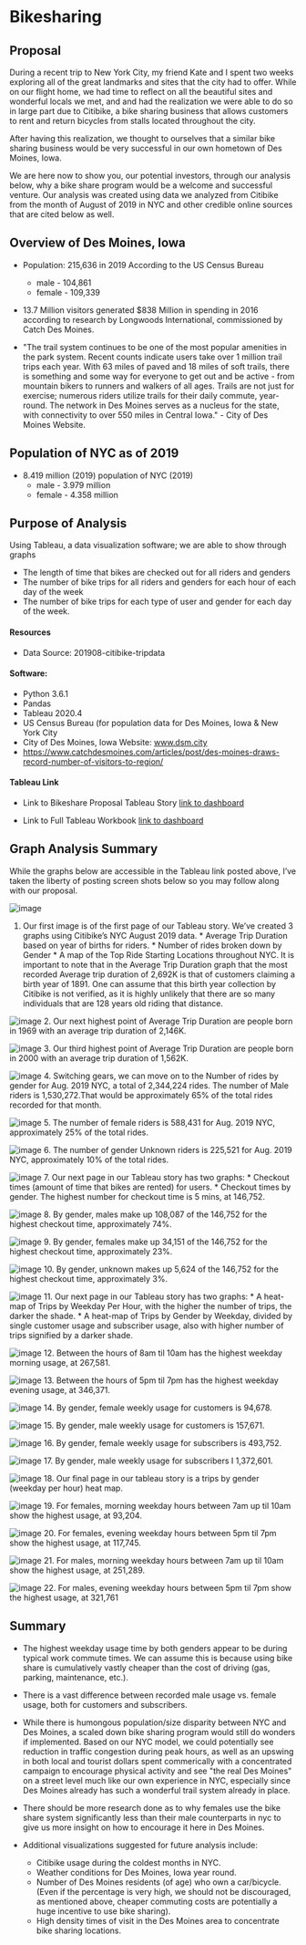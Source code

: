 # Bikesharing

## Proposal 

During a recent trip to New York City, my friend Kate and I spent two weeks exploring all of the great landmarks and sites that the city had to offer. While on our flight home, we had time to reflect on all the beautiful sites and wonderful locals we met, and and had the realization we were able to do so in large part due to Citibike, a bike sharing business that allows customers to rent and return bicycles from stalls located throughout the city. 

After having this realization, we thought to ourselves that a similar bike sharing business would be very successful in our own hometown of Des Moines, Iowa. 

We are here now to show you, our potential investors, through our analysis below, why a bike share program would be a welcome and successful venture. Our analysis was created using data we analyzed from Citibike from the month of August of 2019 in NYC and other credible online sources that are cited below as well.    

## Overview of Des Moines, Iowa

* Population: 215,636 in 2019 According to the US Census Bureau 
	* male - 104,861 
	* female - 109,339
	
* 13.7 Million visitors generated $838 Million in spending in 2016 according to research by Longwoods International, commissioned   by Catch Des Moines. 

* "The trail system continues to be one of the most popular amenities in the park system. Recent counts indicate users take over 1   million trail trips each year. With 63 miles of paved and 18 miles of soft trails, there is something and some way for everyone   to get out and be active - from mountain bikers to runners and walkers of all ages. Trails are not just for exercise; numerous     riders utilize trails for their daily commute, year-round. The network in Des Moines serves as a nucleus for the state, with connectivity to over 550 miles in Central Iowa." - City of Des Moines Website.


## Population of NYC as of 2019

* 8.419 million (2019) population of NYC (2019) 
	* male - 3.979 million 
	* female - 4.358 million
	
## Purpose of Analysis

Using Tableau, a data visualization software; we are able to show through graphs 

* The length of time that bikes are checked out for all riders and genders
* The number of bike trips for all riders and genders for each hour of each day of the week
* The number of bike trips for each type of user and gender for each day of the week.


#### Resources

* Data Source: 201908-citibike-tripdata

#### Software:

* Python 3.6.1
* Pandas
* Tableau 2020.4
* US Census Bureau (for population data for Des Moines, Iowa & New York City 
* City of Des Moines, Iowa Website: www.dsm.city 
* https://www.catchdesmoines.com/articles/post/des-moines-draws-record-number-of-visitors-to-region/

####  Tableau Link

* Link to Bikeshare Proposal Tableau Story 
[link to dashboard](https://10ay.online.tableau.com/t/janolin/views/bikesharing/BIKESHAREPROPOSAL/josefanolin@gmail.com/7091beae-ff1f-4c0a-a4cd-24094643e869?:display_count=n&:showVizHome=n&:origin=viz_share_link)

* Link to Full Tableau Workbook 
[link to dashboard](https://10ay.online.tableau.com/#/site/janolin/workbooks/799809?:origin=card_share_link)


## Graph Analysis Summary


While the graphs below are accessible in the Tableau  link posted above, I’ve taken the liberty of posting screen shots below so you may follow along with our proposal. 


![image](https://drive.google.com/uc?export=view&id=1fzot6j08rz7pbQLGLvqqkkuW4BVpOG2Y)
1. Our first image is of the first page of our Tableau story. We’ve created 3 graphs using Citibike’s NYC August 2019 data.
		* Average Trip Duration based on year of births for riders. 
		* Number of rides broken down by Gender 
		* A map of the Top Ride Starting Locations throughout NYC. 
	It is important to note that in the Average Trip Duration graph that the most recorded Average trip 			duration of 2,692K is that of customers claiming a birth year of 1891. One can assume that this birth year 	collection by Citibike is not verified, as it is highly unlikely that there are so many individuals that are 128 	years old riding that distance. 

![image](https://drive.google.com/uc?export=view&id=1kHZZ6pmB1oYr6H-c-j81vUpU5SPm23pr)
2. Our next highest point of Average Trip Duration are people born in 1969 with an average trip duration of 2,146K.

![image](https://drive.google.com/uc?export=view&id=1-3arRWKIMd--3Fzq2RT0h7PQ913YlGHZ)
3. Our third highest point of Average Trip Duration are people born in 2000 with an average trip duration of 1,562K.

![image](https://drive.google.com/uc?export=view&id=1POraS8zLcQhpzbnGiKkL9T7Ck3M6cN6u)
4. Switching gears, we can move on to the Number of rides by gender for Aug. 2019 NYC, a  total of 2,344,224 rides. The number of Male riders is 1,530,272.That would be approximately 65% of the total rides recorded for that month. 

![image](https://drive.google.com/uc?export=view&id=1VtLPk-FjxPCZLil9U9lVExuYzWrcjdWJ)
5. The number of female riders is 588,431 for Aug. 2019 NYC, approximately 25% of the total rides. 

![image](https://drive.google.com/uc?export=view&id=1p2LaHLXpMWRtYw9RiiBY3Umfjbyhe_PJ)
6. The number of gender Unknown riders is 225,521 for Aug. 2019 NYC, approximately 10% of the total rides. 

![image](https://drive.google.com/uc?export=view&id=18W0Edb47eAlAEwIm1fhCqvXQTk_FyNXP)
7. Our next page in our Tableau story has two graphs:
		* Checkout times (amount of time that bikes are rented) for users.
		* Checkout times by gender. 
	The highest number for checkout time is 5 mins, at 146,752.

![image](https://drive.google.com/uc?export=view&id=1718koCYQBRHexhrC8D2dPE2htEgZjiH2)
8. By gender, males make up 108,087 of the 146,752 for the highest checkout time, approximately 74%. 

![image](https://drive.google.com/uc?export=view&id=1Um12tUsDbNeoqMLhklC9_Y9c5JnlOFdj)
9. By gender, females make up 34,151 of the 146,752 for the highest checkout time, approximately 23%.

![image](https://drive.google.com/uc?export=view&id=1AkcEUigezNUmILeSMzYmt-_2OZjD8VeL)
10. By gender, unknown makes up 5,624 of the 146,752 for the highest checkout time, approximately 3%. 

![image](https://drive.google.com/uc?export=view&id=1KwShtipmTd0Weeszjzm5M0c8W9gUAe03)
11. Our next page in our Tableau story has two graphs:
	* A heat-map of Trips by Weekday Per Hour, with the higher the number of trips, the darker the shade.
	* A heat-map of Trips by Gender by Weekday, divided by single customer usage and subscriber usage, also with higher number of trips signified by a darker 	    shade.

![image](https://drive.google.com/uc?export=view&id=1LMJkBoYC7ziKeBuVK9QkOYCQATEQ3X2G)
12. Between the hours of 8am til 10am has the highest weekday morning usage, at 267,581. 

![image](https://drive.google.com/uc?export=view&id=12MY_HmMLApuh5jUhnGom45jnzvfegHty)
13. Between the hours of 5pm til 7pm has the highest weekday evening usage, at 346,371. 

![image](https://drive.google.com/uc?export=view&id=1P80mxAhQUFNXr4-BDvaA-rUjx9S2by4b)
14. By gender, female weekly usage for customers is 94,678. 

![image](https://drive.google.com/uc?export=view&id=1Fu-9OaiibkKWx5bgwN0zAOgP48Avz8HW)
15. By gender, male weekly usage for customers is 157,671. 

![image](https://drive.google.com/uc?export=view&id=1ceXKghp8R8xPvCnzkhi5Q-jnJa7IX8Ft)
16. By gender, female weekly usage for subscribers is 493,752.

![image](https://drive.google.com/uc?export=view&id=121IMEQVs623k6eu8EPDExYP0UzxoaSl5)
17. By gender, male weekly usage for subscribers I 1,372,601. 

![image](https://drive.google.com/uc?export=view&id=1py9qRa9mlH8v0h-aS2bb8ksRq7F9lXP_)
18. Our final page in our tableau story is a trips by gender (weekday per hour) heat map. 

![image](https://drive.google.com/uc?export=view&id=1MkXFLkf7LGhWznuedMhhSyIuzPnmqLzp)
19. For females, morning weekday hours between 7am up til 10am show the highest usage, at 93,204.

![image](https://drive.google.com/uc?export=view&id=1Zw5JUm6R8Mw1qGd1d-AZCkRDAK_HZ8Lp)
20. For females, evening weekday hours between 5pm til 7pm show the highest usage, at 117,745.

![image](https://drive.google.com/uc?export=view&id=1qF7ecHiblD6yZ5Gh4mH8mdwpwp5cNMzq)
21. For males, morning weekday hours between  7am up til 10am show the highest usage, at 251,289.

![image](https://drive.google.com/uc?export=view&id=1qhI2wYOfPddOZYh3lqz_oQcXEPnAZqiT)
22. For males, evening weekday hours between 5pm til 7pm show the highest usage, at 321,761


## Summary

* The highest weekday usage time by both genders appear to be during typical work commute times. We can assume this is because using bike share is cumulatively vastly cheaper than the cost of driving (gas, parking, maintenance, etc.). 

* There is a vast difference between recorded male usage vs. female usage, both for customers and subscribers. 

* While there is humongous population/size disparity between NYC and Des Moines, a scaled down bike sharing program would still do wonders if implemented. Based on our NYC model, we could potentially see reduction in traffic congestion during peak hours, as well as an upswing in both local and tourist dollars spent commerically with a concentrated campaign to encourage physical activity and see "the real Des Moines" on a street level much like our own experience in NYC, especially since Des Moines already has such a wonderful trail system already in place. 

* There should be more research done as to why females use the bike share system significantly less than their male counterparts in nyc to give us more insight on how to encourage it here in Des Moines. 

* Additional visualizations suggested for future analysis include:
	* Citibike usage during the coldest months in NYC.
	* Weather conditions for Des Moines, Iowa year round. 
	* Number of Des Moines residents (of age) who own a car/bicycle. (Even if the percentage is very high, we should not be discouraged, as mentioned above,             cheaper commuting costs are potentially a huge incentive to use bike sharing). 
	* High density times of visit in the Des Moines area to concentrate bike sharing locations. 
